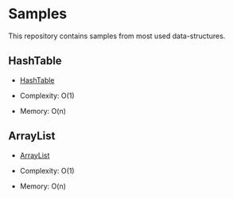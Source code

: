 # Samples

This repository contains samples from most used data-structures.


## HashTable

* [HashTable](app/hashtable/hashtable.go)

* Complexity: O(1)
* Memory: O(n)

## ArrayList

* [ArrayList](app/arraylist/arraylist.go)

* Complexity: O(1)
* Memory: O(n)
